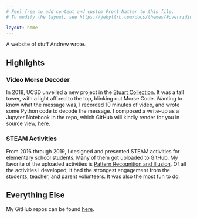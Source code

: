 ```yaml
---
# Feel free to add content and custom Front Matter to this file.
# To modify the layout, see https://jekyllrb.com/docs/themes/#overriding-theme-defaults

layout: home
---
```


A website of stuff Andrew wrote.

## Highlights

### Video Morse Decoder

In 2018, UCSD unveiled a new project in the 
[Stuart Collection](https://stuartcollection.ucsd.edu/).
It was a tall tower, with a light affixed to the top, blinking out Morse Code. 
Wanting to know what the message was, I recorded 10 minutes of video, and wrote 
some Python code to decode the message. I composed a write-up as a Jupyter 
Notebook in the repo, which GitHub will kindly render for you in source view, 
[here](https://github.com/AndrewWasHere/video-morse-decoder/blob/master/Video%20Morse%20Code.ipynb).

### STEAM Activities

From 2016 through 2019, I designed and presented STEAM activities for elementary 
school students. Many of them got uploaded to GitHub. My favorite of the 
uploaded activities is
[Pattern Recognition and Illusion](https://github.com/AndrewWasHere/steam_illusion).
Of all the activities I developed, it had the strongest engagement from the 
students, teacher, and parent volunteers. It was also the most fun to do.

## Everything Else

My GitHub repos can be found [here](https://github.com/AndrewWasHere).
